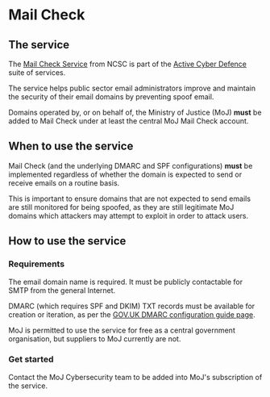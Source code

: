 # Mail Check

## The service

The [Mail Check Service](https://www.ncsc.gov.uk/blog-post/helping-secure-public-sector-email-mail-check) from NCSC is part of the [Active Cyber Defence](https://www.ncsc.gov.uk/blog-post/active-cyber-defence-tackling-cyber-attacks-uk) suite of services.

The service helps public sector email administrators improve and maintain the security of their email domains by preventing spoof email.

Domains operated by, or on behalf of, the Ministry of Justice \(MoJ\) **must** be added to Mail Check under at least the central MoJ Mail Check account.

## When to use the service

Mail Check \(and the underlying DMARC and SPF configurations\) **must** be implemented regardless of whether the domain is expected to send or receive emails on a routine basis.

This is important to ensure domains that are not expected to send emails are still monitored for being spoofed, as they are still legitimate MoJ domains which attackers may attempt to exploit in order to attack users.

## How to use the service

### Requirements

The email domain name is required. It must be publicly contactable for SMTP from the general Internet.

DMARC \(which requires SPF and DKIM\) TXT records must be available for creation or iteration, as per the [GOV.UK DMARC configuration guide page](https://www.gov.uk/guidance/set-up-government-email-services-securely#create-and-iterate-dmarc-records).

MoJ is permitted to use the service for free as a central government organisation, but suppliers to MoJ currently are not.

### Get started

Contact the MoJ Cybersecurity team to be added into MoJ's subscription of the service.

